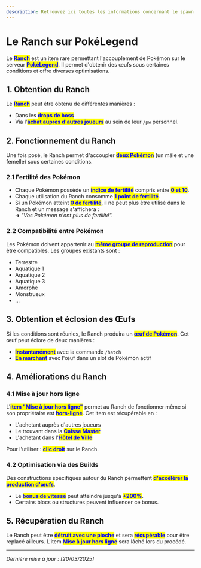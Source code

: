 ```yaml
---
description: Retrouvez ici toutes les informations concernant le spawn
---
```


# Le Ranch sur PokéLegend

Le <mark style="color:blue;">**Ranch**</mark> est un item rare permettant l'accouplement de Pokémon sur le serveur <mark style="color:blue;">**PokéLegend**</mark>. Il permet d'obtenir des œufs sous certaines conditions et offre diverses optimisations.

## 1. Obtention du Ranch
Le <mark style="color:blue;">**Ranch**</mark> peut être obtenu de différentes manières :
- Dans les <mark style="color:blue;">**drops de boss**</mark>
- Via l'<mark style="color:blue;">**achat auprès d'autres joueurs**</mark> au sein de leur `/pw` personnel.

## 2. Fonctionnement du Ranch
Une fois posé, le Ranch permet d'accoupler <mark style="color:blue;">**deux Pokémon**</mark> (un mâle et une femelle) sous certaines conditions.

### 2.1 Fertilité des Pokémon
- Chaque Pokémon possède un <mark style="color:blue;">**indice de fertilité**</mark> compris entre <mark style="color:blue;">**0 et 10**</mark>.
- Chaque utilisation du Ranch consomme <mark style="color:blue;">**1 point de fertilité**</mark>.
- Si un Pokémon atteint <mark style="color:blue;">**0 de fertilité**</mark>, il ne peut plus être utilisé dans le Ranch et un message s'affichera :  
  ➜ *"Vos Pokémon n'ont plus de fertilité".*

### 2.2 Compatibilité entre Pokémon
Les Pokémon doivent appartenir au <mark style="color:blue;">**même groupe de reproduction**</mark> pour être compatibles. Les groupes existants sont :
- Terrestre
- Aquatique 1
- Aquatique 2
- Aquatique 3
- Amorphe
- Monstrueux
- ...

## 3. Obtention et éclosion des Œufs
Si les conditions sont réunies, le Ranch produira un <mark style="color:blue;">**œuf de Pokémon**</mark>. Cet œuf peut éclore de deux manières :
- <mark style="color:blue;">**Instantanément**</mark> avec la commande `/hatch`
- <mark style="color:blue;">**En marchant**</mark> avec l'œuf dans un slot de Pokémon actif

## 4. Améliorations du Ranch
### 4.1 Mise à jour hors ligne
L'<mark style="color:blue;">**item "Mise à jour hors ligne"**</mark> permet au Ranch de fonctionner même si son propriétaire est <mark style="color:blue;">**hors-ligne**</mark>. Cet item est récupérable en :
- L'achetant auprès d'autres joueurs
- Le trouvant dans la <mark style="color:blue;">**Caisse Master**</mark>
- L'achetant dans l'<mark style="color:blue;">**Hôtel de Ville**</mark>

Pour l'utiliser : <mark style="color:blue;">**clic droit**</mark> sur le Ranch.

### 4.2 Optimisation via des Builds
Des constructions spécifiques autour du Ranch permettent <mark style="color:blue;">**d'accélérer la production d'œufs**</mark>.
- Le <mark style="color:blue;">**bonus de vitesse**</mark> peut atteindre jusqu'à <mark style="color:blue;">**+200%**</mark>.
- Certains blocs ou structures peuvent influencer ce bonus.

## 5. Récupération du Ranch
Le Ranch peut être <mark style="color:blue;">**détruit avec une pioche**</mark> et sera <mark style="color:blue;">**récupérable**</mark> pour être replacé ailleurs. L'item <mark style="color:blue;">**Mise à jour hors ligne**</mark> sera lâché lors du procédé.

---
*Dernière mise à jour : [20/03/2025]*
